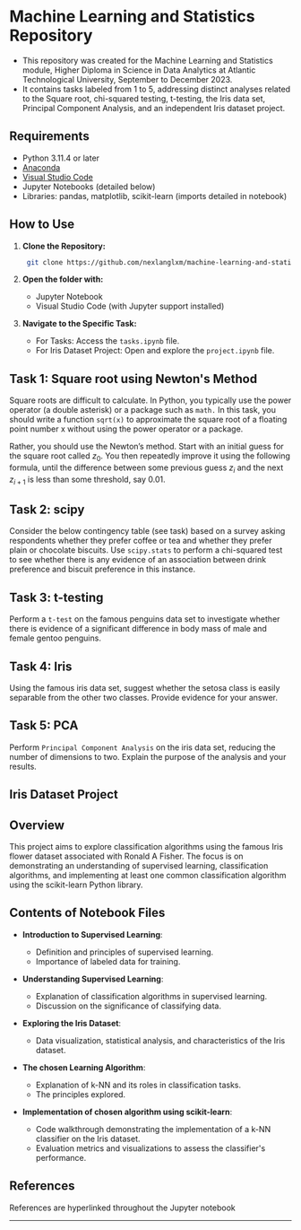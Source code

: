 # Machine Learning and Statistics Repository

- This repository was created for the Machine Learning and Statistics module, Higher Diploma in Science in Data Analytics at Atlantic Technological University, September to December 2023.
- It contains tasks labeled from 1 to 5, addressing distinct analyses related to the Square root, chi-squared testing, t-testing, the Iris data set, Principal Component Analysis, and an independent Iris dataset project.

## Requirements

- Python 3.11.4 or later
- [Anaconda](https://www.anaconda.com/download)
- [Visual Studio Code](https://code.visualstudio.com/Download)
- Jupyter Notebooks (detailed below)
- Libraries: pandas, matplotlib, scikit-learn (imports detailed in notebook)

## How to Use

1. **Clone the Repository:**

   ```bash
    git clone https://github.com/nexlanglxm/machine-learning-and-statistics.git
    ```

2. **Open the folder with:**
   - Jupyter Notebook
   - Visual Studio Code (with Jupyter support installed)
3. **Navigate to the Specific Task:**
   - For Tasks:
   Access the `tasks.ipynb` file.
   - For Iris Dataset Project: Open and explore the `project.ipynb` file.

## Task 1: Square root using Newton's Method

Square roots are difficult to calculate. In Python, you typically use the power operator (a double asterisk) or a package such as `math.` In this task, you should write a function `sqrt(x)` to approximate the square root of a floating point number x without using the power operator or a package.

Rather, you should use the Newton’s method. Start with an initial guess for the square root called $z_0$. You then repeatedly improve it using the following formula, until the difference between some previous guess $z_i$ and the next $z_{i+1}$ is less than some threshold, say 0.01.

## Task 2: scipy

Consider the below contingency table (see task) based on a survey asking respondents whether they prefer coffee or tea and whether they prefer plain or chocolate biscuits. Use `scipy.stats` to perform a chi-squared test to see whether there is any evidence of an association between drink preference and biscuit preference in this instance.

## Task 3: t-testing

Perform a `t-test` on the famous penguins data set to investigate whether there is evidence of a significant difference in body mass of male and female gentoo penguins.

## Task 4: Iris

Using the famous iris data set, suggest whether the setosa class is easily separable from the other two classes. Provide evidence for your answer.

## Task 5: PCA

Perform `Principal Component Analysis` on the iris data set, reducing the number of dimensions to two. Explain the purpose of the analysis and your results.

## Iris Dataset Project

## Overview

This project aims to explore classification algorithms using the famous Iris flower dataset associated with Ronald A Fisher. The focus is on demonstrating an understanding of supervised learning, classification algorithms, and implementing at least one common classification algorithm using the scikit-learn Python library.

## Contents of Notebook Files

- **Introduction to Supervised Learning**:
  - Definition and principles of supervised learning.
  - Importance of labeled data for training.

- **Understanding Supervised Learning**:
  - Explanation of classification algorithms in supervised learning.
  - Discussion on the significance of classifying data.

- **Exploring the Iris Dataset**:
  - Data visualization, statistical analysis, and characteristics of the Iris dataset.

- **The chosen Learning Algorithm**:
  - Explanation of k-NN and its roles in classification tasks.
  - The principles explored.

- **Implementation of chosen algorithm using scikit-learn**:
  - Code walkthrough demonstrating the implementation of a k-NN classifier on the Iris dataset.
  - Evaluation metrics and visualizations to assess the classifier's performance.

## References

References are hyperlinked throughout the Jupyter notebook

---
